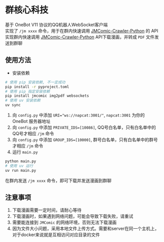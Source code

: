 # 群核心科技
基于 OneBot V11 协议的QQ机器人WebSocket客户端  
实现了 `/jm xxxx` 命令，用于在群内快速调用 [JMComic-Crawler-Python](https://github.com/hect0x7/JMComic-Crawler-Python) 的 API  
实现群内快速调用 [JMComic-Crawler-Python](https://github.com/hect0x7/JMComic-Crawler-Python) API下载漫画，并转成 `PDF` 文件发送到群聊

## 使用方法
* 安装依赖
```bash
# 使用 pip 安装依赖, 不一定成功
pip install -r pyproject.toml
# 使用 pip 指定安装依赖
pip install jmcomic img2pdf websockets
# 使用 uv 安装依赖
uv sync
```
1. 向 `config.py` 中添加 `URI="ws://napcat:3001/"`, `napcat:3001` 为你的 OneBot 服务器地址
2. 向 `config.py` 中添加 `PRIVATE_IDS=[10086]`, QQ号白名单，只有白名单中的QQ号才相应 `/jm` 命令
3. 向 `config.py` 中添加 `GROUP_IDS=[10000]`, 群号白名单，只有白名单中的群号才相应 `/jm` 命令
4. 运行 `main.py`
```bash
python main.py
# 使用 uv 运行
uv run main.py
```
在群内发送 `/jm xxxx` 命令，即可下载并发送漫画到群聊

## 注意事项
1. 下载漫画需要一定时间，请耐心等待
2. 下载漫画时，如果遇到网络问题，可能会导致下载失败，请重试
3. 需要能连接到 `JMComic` 的网络环境，否则无法下载漫画
4. 因为文件大小问题，采用本地文件上传方式。需要和server在同一个主机上，对于docker来说就是互相访问对应目录的文件